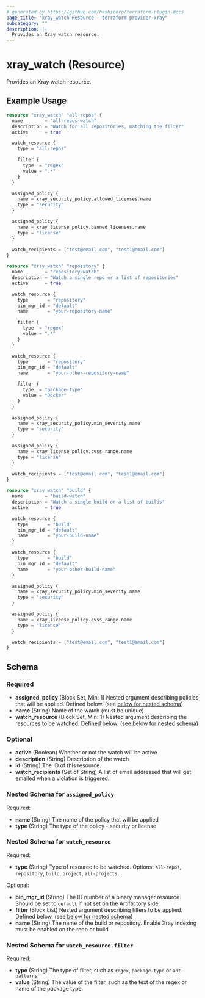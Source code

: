 ```yaml
---
# generated by https://github.com/hashicorp/terraform-plugin-docs
page_title: "xray_watch Resource - terraform-provider-xray"
subcategory: ""
description: |-
  Provides an Xray watch resource.
---
```


# xray_watch (Resource)

Provides an Xray watch resource.

## Example Usage

```terraform
resource "xray_watch" "all-repos" {
  name        = "all-repos-watch"
  description = "Watch for all repositories, matching the filter"
  active      = true

  watch_resource {
    type = "all-repos"

    filter {
      type  = "regex"
      value = ".*"
    }
  }

  assigned_policy {
    name = xray_security_policy.allowed_licenses.name
    type = "security"
  }

  assigned_policy {
    name = xray_license_policy.banned_licenses.name
    type = "license"
  }

  watch_recipients = ["test@email.com", "test1@email.com"]
}

resource "xray_watch" "repository" {
  name        = "repository-watch"
  description = "Watch a single repo or a list of repositories"
  active      = true

  watch_resource {
    type       = "repository"
    bin_mgr_id = "default"
    name       = "your-repository-name"

    filter {
      type  = "regex"
      value = ".*"
    }
  }

  watch_resource {
    type       = "repository"
    bin_mgr_id = "default"
    name       = "your-other-repository-name"

    filter {
      type  = "package-type"
      value = "Docker"
    }
  }

  assigned_policy {
    name = xray_security_policy.min_severity.name
    type = "security"
  }

  assigned_policy {
    name = xray_license_policy.cvss_range.name
    type = "license"
  }

  watch_recipients = ["test@email.com", "test1@email.com"]
}

resource "xray_watch" "build" {
  name        = "build-watch"
  description = "Watch a single build or a list of builds"
  active      = true

  watch_resource {
    type       = "build"
    bin_mgr_id = "default"
    name       = "your-build-name"
  }

  watch_resource {
    type       = "build"
    bin_mgr_id = "default"
    name       = "your-other-build-name"
  }

  assigned_policy {
    name = xray_security_policy.min_severity.name
    type = "security"
  }

  assigned_policy {
    name = xray_license_policy.cvss_range.name
    type = "license"
  }

  watch_recipients = ["test@email.com", "test1@email.com"]
}
```

<!-- schema generated by tfplugindocs -->
## Schema

### Required

- **assigned_policy** (Block Set, Min: 1) Nested argument describing policies that will be applied. Defined below. (see [below for nested schema](#nestedblock--assigned_policy))
- **name** (String) Name of the watch (must be unique)
- **watch_resource** (Block Set, Min: 1) Nested argument describing the resources to be watched. Defined below. (see [below for nested schema](#nestedblock--watch_resource))

### Optional

- **active** (Boolean) Whether or not the watch will be active
- **description** (String) Description of the watch
- **id** (String) The ID of this resource.
- **watch_recipients** (Set of String) A list of email addressed that will get emailed when a violation is triggered.

<a id="nestedblock--assigned_policy"></a>
### Nested Schema for `assigned_policy`

Required:

- **name** (String) The name of the policy that will be applied
- **type** (String) The type of the policy - security or license


<a id="nestedblock--watch_resource"></a>
### Nested Schema for `watch_resource`

Required:

- **type** (String) Type of resource to be watched. Options: `all-repos`, `repository`, `build`, `project`, `all-projects`.

Optional:

- **bin_mgr_id** (String) The ID number of a binary manager resource. Should be set to `default` if not set on the Artifactory side.
- **filter** (Block List) Nested argument describing filters to be applied. Defined below. (see [below for nested schema](#nestedblock--watch_resource--filter))
- **name** (String) The name of the build or repository. Enable Xray indexing must be enabled on the repo or build

<a id="nestedblock--watch_resource--filter"></a>
### Nested Schema for `watch_resource.filter`

Required:

- **type** (String) The type of filter, such as `regex`, `package-type` or `ant-patterns`
- **value** (String) The value of the filter, such as the text of the regex or name of the package type.



